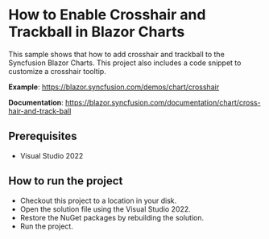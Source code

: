 # How to Enable Crosshair and Trackball in Blazor Charts

This sample shows that how to add crosshair and trackball to the Syncfusion Blazor Charts. This project also includes a code snippet to customize a crosshair tooltip.

**Example**: https://blazor.syncfusion.com/demos/chart/crosshair

**Documentation**: https://blazor.syncfusion.com/documentation/chart/cross-hair-and-track-ball

## Prerequisites

* Visual Studio 2022

## How to run the project

* Checkout this project to a location in your disk.
* Open the solution file using the Visual Studio 2022.
* Restore the NuGet packages by rebuilding the solution.
* Run the project.